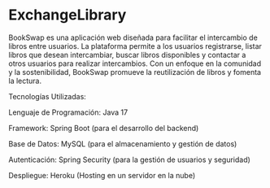 # ExchangeLibrary

BookSwap es una aplicación web diseñada para facilitar el intercambio de libros entre usuarios. La plataforma permite a los usuarios registrarse, listar libros que desean intercambiar, buscar libros disponibles y contactar a otros usuarios para realizar intercambios. Con un enfoque en la comunidad y la sostenibilidad, BookSwap promueve la reutilización de libros y fomenta la lectura.

Tecnologías Utilizadas:

Lenguaje de Programación: Java 17

Framework: Spring Boot (para el desarrollo del backend)

Base de Datos: MySQL (para el almacenamiento y gestión de datos)

Autenticación: Spring Security (para la gestión de usuarios y seguridad)

Despliegue: Heroku (Hosting en un servidor en la nube)
